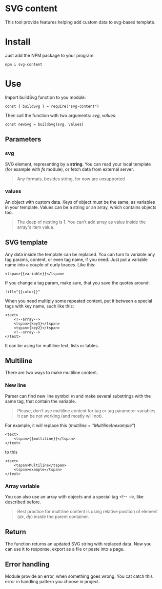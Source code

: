 # SVG content

This tool provide features helping add custom data to svg-based template.

# Install

Just add the NPM package to your program:

    npm i svg-content

# Use

Import buildSvg function to you module:

    const { buildSvg } = require("svg-content")

Then call the function with two arguments: _svg_, _values_:

    const newSvg = buildSvg(svg, values)

## Parameters

### svg

SVG element, representing by a **string**. You can read your local template (for example with _fs_ module), or fetch data from external server.

> Any formats, besides string, for now are unsupported

### values

An object with custom data. Keys of object must be the same, as variables in your template. Values can be a string or an array, which contains objects too.

> The deep of nesting is 1. You can't add array as value inside the array's item value.

## SVG template

Any data inside the template can be replaced. You can turn to variable any tag params, content, or even tag name, if you need. Just put a variable name into a couple of curly braces. Like this:

    <tspan>{{variable}}</tspan>

If you change a tag param, make sure, that you save the quotes around:

    fill="{{color}}"

When you need multiply some repeated content, put it between a special tags with key name, such like this:

    <text>
        <!--array-->
        <tspan>{key1}</tspan>
        <tspan>{key2}</tspan>
        <!--array-->
    </text>

It can be using for multiline text, lists or tables.

## Multiline

There are two ways to make multiline content.

### New line

Parser can find new line symbol \n and make several substrings with the same tag, that contain the variable.

> Please, don't use multiline content for tag or tag parameter variables. It can be not working (and mostly will not).

For example, it will replace this (_multiline = "Multiline\nexample"_)

    <text>
        <tspan>{{multiline}}</tspan>
    </text>

to this

    <text>
        <tspan>Multiline</tspan>
        <tspan>example</tspan>
    </text>

### Array variable

You can also use an array with objects and a special tag _\<!-- -->_, like described before.

> Best practice for multiline content is using relative position of element (_dx_, _dy_) inside the parent container.

## Return

The function returns an updated SVG string with replaced data. Now you can use it to response, export as a file or paste into a page.

## Error handling

Module provide an error, when something goes wrong. You cat catch this error in handling pattern you choose in project.

